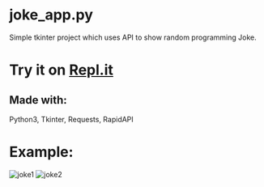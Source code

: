 # joke_app.py
Simple tkinter project which uses API to show random programming Joke.
# Try it on [Repl.it](https://replit.com/@RohanChaturvedi/Jokeapppy?v=1)
## Made with: 
Python3, Tkinter, Requests, RapidAPI

# Example:
![joke1](https://user-images.githubusercontent.com/81807980/148692521-df0388a1-113a-44be-87bb-8c394b276d40.png)
![joke2](https://user-images.githubusercontent.com/81807980/148692634-e719b481-f6e2-4da6-a888-5a1134b11c02.png)

